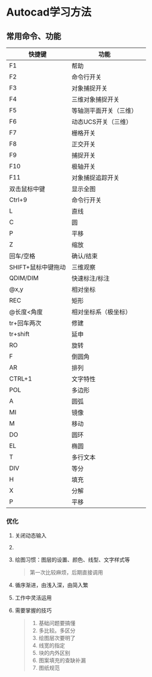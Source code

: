 # Autocad学习方法


## 常用命令、功能

| 快捷键             | 功能                   |      |
| ------------------ | ---------------------- | ---- |
| F1                 | 帮助                   |      |
| F2                 | 命令行开关             |      |
| F3                 | 对象捕捉开关           |      |
| F4                 | 三维对象捕捉开关       |      |
| F5                 | 等轴测平面开关（三维） |      |
| F6                 | 动态UCS开关（三维）    |      |
| F7                 | 栅格开关               |      |
| F8                 | 正交开关               |      |
| F9                 | 捕捉开关               |      |
| F10                | 极轴开关               |      |
| F11                | 对象捕捉追踪开关       |      |
| 双击鼠标中键       | 显示全图               |      |
| Ctrl+9             | 命令行开关             |      |
| L                  | 直线                   |      |
| C                  | 圆                     |      |
| P                  | 平移                   |      |
| Z                  | 缩放                   |      |
| 回车/空格          | 确认/结束              |      |
| SHIFT+鼠标中键拖动 | 三维观察               |      |
| QDIM/DIM           | 快速标注/标注          |      |
| @x,y               | 相对坐标               |      |
| REC                | 矩形                   |      |
| @长度<角度         | 相对坐标系（极坐标）   |      |
| tr+回车两次        | 修建                   |      |
| tr+shift           | 延申                   |      |
| RO                 | 旋转                   |      |
| F                  | 倒圆角                 |      |
| AR                 | 排列                   |      |
| CTRL+1             | 文字特性               |      |
| POL                | 多边形                 |      |
| A                  | 圆弧                   |      |
| MI                 | 镜像                   |      |
| M                  | 移动                   |      |
| DO                 | 圆环                   |      |
| EL                 | 椭圆                   |      |
| T                  | 多行文本               |      |
| DIV                | 等分                   |      |
| H                  | 填充                   |      |
| X                  | 分解                   |      |
| P                  | 平移                   |      |

### 优化

1. 关闭动态输入
2. 

1. 绘图习惯：图层的设置、颜色、线型、文字样式等

    > 第一次比较麻烦，后期直接调用

2. 循序渐进，由浅入深，由简入繁

3. 工作中灵活运用

4. 需要掌握的技巧

    > 1. 基础问题要搞懂
    > 2. 多比较。多区分
    > 3. 绘图层次要明了
    > 4. 线宽的指定
    > 5. 块的内外区别
    > 6. 图案填充的查缺补漏
    > 7. 图纸规范

